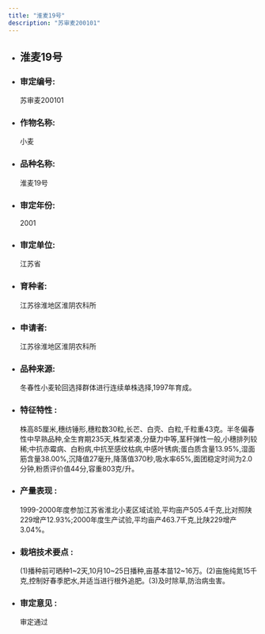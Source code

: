 ```yaml
---
title: "淮麦19号"
description: "苏审麦200101"
---
```

* ## 淮麦19号
* ###  审定编号:  
   苏审麦200101

*  ### 作物名称:  
   小麦

*   ###  品种名称: 
    淮麦19号

*   ### 审定年份: 
    2001

*   ### 审定单位:  
    江苏省

*   ### 育种者:  
    江苏徐淮地区淮阴农科所

*   ### 申请者:  
    江苏徐淮地区淮阴农科所

*   ### 品种来源:  
    冬春性小麦轮回选择群体进行连续单株选择,1997年育成。

*   ### 特征特性 : 
    株高85厘米,穗纺锤形,穗粒数30粒,长芒、白壳、白粒,千粒重43克。半冬偏春性中早熟品种,全生育期235天,株型紧凑,分蘖力中等,茎秆弹性一般,小穗排列较稀;中抗赤霉病、白粉病,中抗至感纹枯病,中感叶锈病;蛋白质含量13.95%,湿面筋含量38.00%,沉降值27毫升,降落值370秒,吸水率65%,面团稳定时间为2.0分钟,粉质评价值44分,容重803克/升。

*   ### 产量表现 : 
    1999-2000年度参加江苏省淮北小麦区域试验,平均亩产505.4千克,比对照陕229增产12.93%;2000年度生产试验,平均亩产463.7千克,比陕229增产3.04%。

*   ### 栽培技术要点 : 
    (1)播种前可晒种1~2天,10月10~25日播种,亩基本苗12~16万。(2)亩施纯氮15千克,控制好春季肥水,并适当进行根外追肥。(3)及时除草,防治病虫害。

*   ### 审定意见 : 
    审定通过
